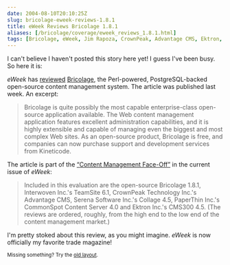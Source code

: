 ```yaml
--- 
date: 2004-08-10T20:10:25Z
slug: bricolage-eweek-reviews-1.8.1
title: eWeek Reviews Bricolage 1.8.1
aliases: [/bricolage/coverage/eweek_reviews_1.8.1.html]
tags: [Bricolage, eWeek, Jim Rapoza, CrownPeak, Advantage CMS, Ektron, CMS300, Interwoven, TeamSite, Serena Software, Collage, PaperThin, CommonSpot]
---
```


<p>I can't believe I haven't posted this story here yet! I guess I've been busy. So here it is:</p>

<p><cite>eWeek</cite> has <a href="http://www.eweek.com/article2/0,1759,1627959,00.asp" title="Read the review">reviewed</a> <a href="http://www.bricolage.cc/" title="Visit the Bricolage Website">Bricolage</a>, the Perl-powered, PostgreSQL-backed open-source content management system. The article was published last week. An excerpt:</p>

<blockquote><p>Bricolage is quite possibly the most capable enterprise-class open-source application available. The Web content management application features excellent administration capabilities, and it is highly extensible and capable of managing even the biggest and most complex Web sites. As an open-source product, Bricolage is free, and companies can now purchase support and development services from Kineticode.</p></blockquote>

<p>The article is part of the <a href="http://www.eweek.com/article2/0,1759,1627957,00.asp"title="Content Management Face-Off"><q>Content Management Face-Off</q></a> in the current issue of <cite>eWeek</cite>:</p>

<blockquote><p>Included in this evaluation are the open-source Bricolage 1.8.1, Interwoven Inc.'s TeamSite 6.1, CrownPeak Technology Inc.'s Advantage CMS, Serena Software Inc.'s Collage 4.5, PaperThin Inc.'s CommonSpot Content Server 4.0 and Ektron Inc.'s CMS300 4.5. (The reviews are ordered, roughly, from the high end to the low end of the content management market.)</p></blockquote>

<p>I'm pretty stoked about this review, as you might imagine. <cite>eWeek</cite> is now officially my favorite trade magazine!</p>

<p class="past"><small>Missing something? Try the <a rel="nofollow" href="http://past.justatheory.com/bricolage/coverage/eweek_reviews_1.8.1.html">old layout</a>.</small></p>


